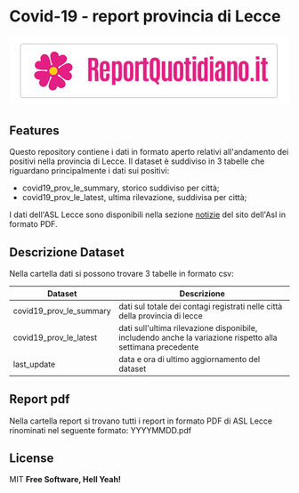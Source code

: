 # Covid-19 - report provincia di Lecce

[![N|Solid](https://raw.githubusercontent.com/alexucgit/covid19/main/logoGitHub.jpg)](http://www.reportquotidiano.it)

## Features
Questo repository contiene i dati in formato aperto relativi all'andamento dei positivi nella provincia di Lecce. Il dataset è suddiviso in 3 tabelle che riguardano principalmente i dati sui positivi:

- covid19_prov_le_summary, storico suddiviso per città;
- covid19_prov_le_latest, ultima rilevazione, suddivisa per città;

I dati dell'ASL Lecce sono disponibili nella sezione [notizie][asl] del sito dell'Asl in formato PDF.


## Descrizione Dataset

Nella cartella dati si possono trovare 3 tabelle in formato csv:

| Dataset | Descrizione |
| ------ | ------ |
| covid19_prov_le_summary | dati sul totale dei contagi registrati nelle città della provincia di lecce |
| covid19_prov_le_latest | dati sull'ultima rilevazione disponibile, includendo anche la variazione rispetto alla settimana precedente |
| last_update | data e ora di ultimo aggiornamento del dataset |

## Report pdf

Nella cartella report si trovano tutti i report in formato PDF di ASL Lecce rinominati nel seguente formato: YYYYMMDD.pdf


## License
MIT
**Free Software, Hell Yeah!**

   [asl]: <https://www.sanita.puglia.it/web/asl-lecce>
  
